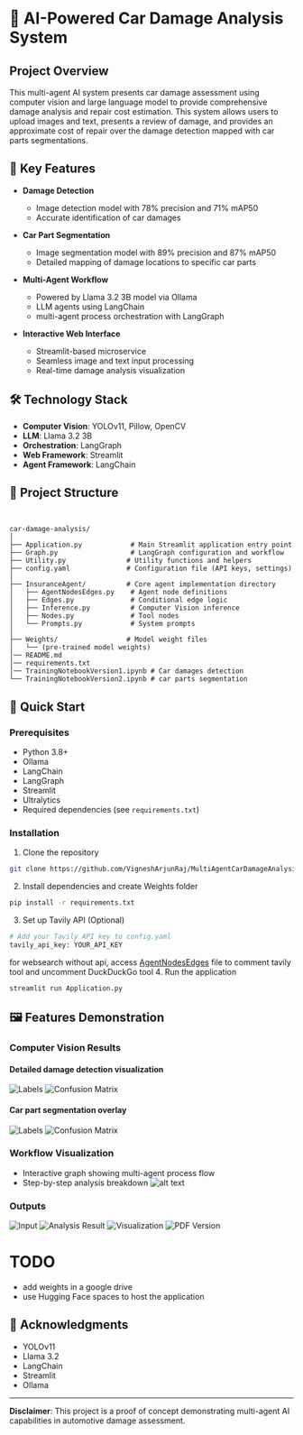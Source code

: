 # 🚗 AI-Powered Car Damage Analysis System

## Project Overview

This multi-agent AI system presents car damage assessment using computer vision and large language model to provide comprehensive damage analysis and repair cost estimation. This system allows users to upload images and text, presents a review of damage, and provides an approximate cost of repair over the damage detection mapped with car parts segmentations.

## 🌟 Key Features

- **Damage Detection**
  - Image detection model with 78% precision and 71% mAP50
  - Accurate identification of car damages

- **Car Part Segmentation**
  - Image segmentation model with 89% precision and 87% mAP50
  - Detailed mapping of damage locations to specific car parts

- **Multi-Agent Workflow**
  - Powered by Llama 3.2 3B model via Ollama
  - LLM agents using LangChain
  - multi-agent process orchestration with LangGraph

- **Interactive Web Interface**
  - Streamlit-based microservice
  - Seamless image and text input processing
  - Real-time damage analysis visualization

## 🛠 Technology Stack

- **Computer Vision**: YOLOv11, Pillow, OpenCV
- **LLM**: Llama 3.2 3B
- **Orchestration**: LangGraph
- **Web Framework**: Streamlit
- **Agent Framework**: LangChain

## 📂 Project Structure

```


car-damage-analysis/
│
├── Application.py            # Main Streamlit application entry point
├── Graph.py                  # LangGraph configuration and workflow
├── Utility.py               # Utility functions and helpers
├── config.yaml              # Configuration file (API keys, settings)
│
├── InsuranceAgent/          # Core agent implementation directory
│   ├── AgentNodesEdges.py    # Agent node definitions
│   ├── Edges.py              # Conditional edge logic
│   ├── Inference.py          # Computer Vision inference
│   ├── Nodes.py              # Tool nodes
│   └── Prompts.py            # System prompts
│
├── Weights/                 # Model weight files
│   └── (pre-trained model weights)
│── README.md
│── requirements.txt
│── TrainingNotebookVersion1.ipynb # Car damages detection
└── TrainingNotebookVersion2.ipynb # car parts segmentation

```

## 🚀 Quick Start

### Prerequisites

- Python 3.8+
- Ollama
- LangChain
- LangGraph
- Streamlit
- Ultralytics
- Required dependencies (see `requirements.txt`)

### Installation

1. Clone the repository
```bash
git clone https://github.com/VigneshArjunRaj/MultiAgentCarDamageAnalysis.git
```

2. Install dependencies and create Weights folder
```bash
pip install -r requirements.txt
```

3. Set up Tavily API (Optional)
```bash
# Add your Tavily API key to config.yaml
tavily_api_key: YOUR_API_KEY
```
for websearch without api, access [AgentNodesEdges](InsuranceAgent/AgentNodesEdges.py) file to comment tavily tool and uncomment DuckDuckGo tool
4. Run the application
```bash
streamlit run Application.py
```

## 🖼 Features Demonstration

### Computer Vision Results
#### Detailed damage detection visualization

![Labels](static/detections.jpg)
![Confusion Matrix](static/detections.png)

#### Car part segmentation overlay
![Labels](static/masks.jpg)
![Confusion Matrix](static/masks.png)


### Workflow Visualization
- Interactive graph showing multi-agent process flow
- Step-by-step analysis breakdown
![alt text](static/LangGraphImplementation.png)


### Outputs
![Input](<static/output (3).png>)
![Analysis Result](<static/output (2).png>)
![Visualization](<static/output (1).png>)
![PDF Version](static/output.png)


# TODO
- add weights in a google drive
- use Hugging Face spaces to host the application

## 🙏 Acknowledgments

- YOLOv11
- Llama 3.2
- LangChain
- Streamlit
- Ollama

---

**Disclaimer**: This project is a proof of concept demonstrating multi-agent AI capabilities in automotive damage assessment.